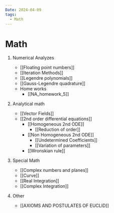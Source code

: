 ```yaml
---
Date: 2024-04-09
tags:
  - Math
---
```

# Math
1. Numerical Analyzes
	- [[Floating point numbers]]
	- [[Iteration Methods]]
	- [[Legendre polynomials]]
	- [[Gauss-Legendre quadrature]]
	- Home works
		- [[NA_homework_5]]
	
2. Analytical math
	- [[Vector Fields]]
	- [[2nd order differential equations]]
		- [[Homogeneous 2nd ODE]]
			- [[Reduction of order]]
		- [[Non Homogeneous 2nd ODE]]
			- [[Undetermined Coefficients]]
			- [[Variation of parameters]]
		- [[Wronskian rule]]
4. Special Math
	- [[Complex numbers and planes]]
	- [[Curve]]
	- [[Real Integration]]
	- [[Complex Integration]]
5. Other
	- [[AXIOMS AND POSTULATES OF EUCLID]]
	

